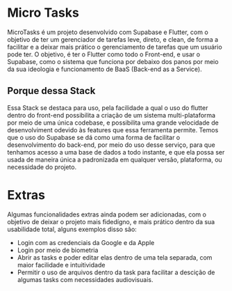 # Micro Tasks

MicroTasks é um projeto desenvolvido com Supabase e Flutter, com o objetivo de ter um gerenciador 
de tarefas leve, direto, e clean, de forma a facilitar e a deixar mais prático o gerenciamento de tarefas
que um usuário pode ter. O objetivo, é ter o Flutter como todo o Front-end, e usar o Supabase, como o 
sistema que funciona por debaixo dos panos por meio da sua ideologia e funcionamento de BaaS (Back-end as a Service).

## Porque dessa Stack
Essa Stack se destaca para uso, pela facilidade a qual o uso do flutter dentro do front-end possibilita
a criação de um sistema multi-plataforma por meio de uma única codebase, e possibilita uma grande 
velocidade de desenvolviment odevido às features que essa ferramenta permite. Temos que o uso do Supabase
se dá como uma forma de facilitar o desenvolvimento do back-end, por meio do uso desse serviço, para que 
tenhamos acesso a uma base de dados a todo instante, e que ela possa ser usada de maneira única a padronizada
em qualquer versão, plataforma, ou necessidade do projeto.

# Extras
Algumas funcionalidades extras ainda podem ser adicionadas, com o objetivo de deixar o projeto mais 
fidedígno, e mais prático dentro da sua usabilidade total, alguns exemplos disso são:


- Login com as credenciais da Google e da Apple
- Login por meio de biometria
- Abrir as tasks e poder editar elas dentro de uma tela separada, com maior facilidade e intuitividade
- Permitir o uso de arquivos dentro da task para facilitar a descição de algumas tasks com necessidades audiovisuais.

